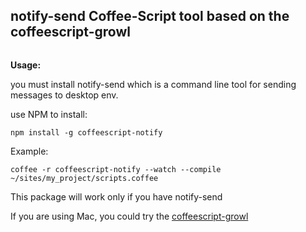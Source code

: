 <h2>notify-send Coffee-Script tool based on the coffeescript-growl </h2>

<img src="http://f.cl.ly/items/2t1H2r0i0u3x0k2Z1E2v/Screen%20shot%202011-07-19%20at%201.34.40%20AM.png" alt="" />


<strong>Usage:</strong>
<p>you must install notify-send which is a command line tool for sending messages to desktop env.</p>

<p>use NPM to install:</p>
<code>npm install -g coffeescript-notify</code>

<p>Example:</p>

<code>coffee -r coffeescript-notify  --watch --compile ~/sites/my_project/scripts.coffee</code>

<p>This package will work only if you have notify-send</p>
<p>If you are using Mac, you could try the <a href='https://github.com/wesbos/coffeescript-growl' target="_blank">coffeescript-growl</a></p>


